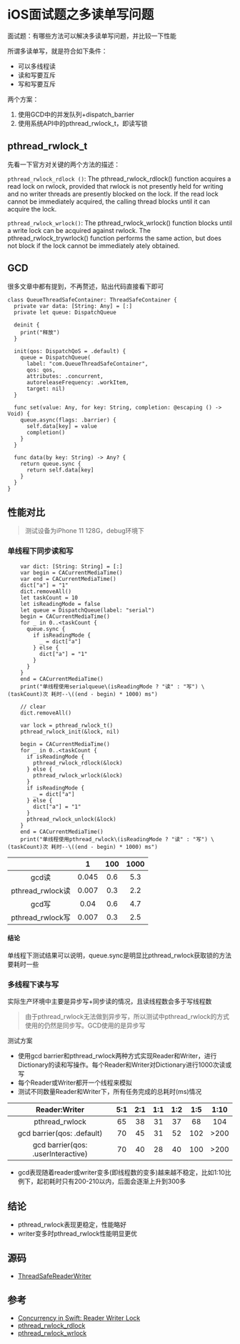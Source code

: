 # iOS面试题之多读单写问题

面试题：有哪些方法可以解决多读单写问题，并比较一下性能

所谓多读单写，就是符合如下条件：

- 可以多线程读
- 读和写要互斥
- 写和写要互斥

两个方案：

1. 使用GCD中的并发队列+dispatch_barrier
2. 使用系统API中的pthread\_rwlock_t，即读写锁

## pthread\_rwlock_t

先看一下官方对关键的两个方法的描述：

`pthread_rwlock_rdlock ()`: The pthread\_rwlock\_rdlock() function acquires a read lock on rwlock, provided that rwlock is not presently held for writing and no writer threads are presently blocked on the lock.  If the read lock cannot be immediately acquired, the calling thread blocks until it can acquire the lock.

`pthread_rwlock_wrlock()`: The pthread\_rwlock\_wrlock() function blocks until a write lock can be acquired against rwlock.  The pthread\_rwlock\_trywrlock() function performs the same action, but does not block if the lock cannot be immediately ately obtained.

## GCD

很多文章中都有提到，不再赘述，贴出代码直接看下即可

```
class QueueThreadSafeContainer: ThreadSafeContainer {
  private var data: [String: Any] = [:]
  private let queue: DispatchQueue
  
  deinit {
    print("释放")
  }
  
  init(qos: DispatchQoS = .default) {
    queue = DispatchQueue(
      label: "com.QueueThreadSafeContainer",
      qos: qos,
      attributes: .concurrent,
      autoreleaseFrequency: .workItem,
      target: nil)
  }

  func set(value: Any, for key: String, completion: @escaping () -> Void) {
    queue.async(flags: .barrier) {
      self.data[key] = value
      completion()
    }
  }

  func data(by key: String) -> Any? {
    return queue.sync {
      return self.data[key]
    }
  }
}
```

## 性能对比

> 测试设备为iPhone 11 128G，debug环境下

### 单线程下同步读和写

```
    var dict: [String: String] = [:]
    var begin = CACurrentMediaTime()
    var end = CACurrentMediaTime()
    dict["a"] = "1"
    dict.removeAll()
    let taskCount = 10
    let isReadingMode = false
    let queue = DispatchQueue(label: "serial")
    begin = CACurrentMediaTime()
    for _ in 0..<taskCount {
      queue.sync {
        if isReadingMode {
          _ = dict["a"]
        } else {
          dict["a"] = "1"
        }
      }
    }
    end = CACurrentMediaTime()
    print("单线程使用serialqueue\(isReadingMode ? "读" : "写") \(taskCount)次 耗时--\((end - begin) * 1000) ms")

    // clear
    dict.removeAll()

    var lock = pthread_rwlock_t()
    pthread_rwlock_init(&lock, nil)

    begin = CACurrentMediaTime()
    for _ in 0..<taskCount {
      if isReadingMode {
        pthread_rwlock_rdlock(&lock)
      } else {
        pthread_rwlock_wrlock(&lock)
      }
      if isReadingMode {
        _ = dict["a"]
      } else {
        dict["a"] = "1"
      }
      pthread_rwlock_unlock(&lock)
    }
    end = CACurrentMediaTime()
    print("单线程使用pthread_rwlock\(isReadingMode ? "读" : "写") \(taskCount)次 耗时--\((end - begin) * 1000) ms")
```

||1|100|1000|
|:-:|:-:|:-:|:-:|
|gcd读|0.045|0.6|5.3|
|pthread\_rwlock读|0.007|0.3|2.2|
|gcd写|0.04|0.6|4.7|
|pthread\_rwlock写|0.007|0.3|2.5|

#### 结论

单线程下测试结果可以说明，queue.sync是明显比pthread\_rwlock获取锁的方法要耗时一些

### 多线程下读与写

实际生产环境中主要是异步写+同步读的情况，且读线程数会多于写线程数

> 由于pthread\_rwlock无法做到异步写，所以测试中pthread\_rwlock的方式使用的仍然是同步写。GCD使用的是异步写

测试方案

- 使用gcd barrier和pthread\_rwlock两种方式实现Reader和Writer，进行Dictionary的读和写操作。每个Reader和Writer对Dictionary进行1000次读或写
- 每个Reader或Writer都开一个线程来模拟
- 测试不同数量Reader和Writer下，所有任务完成的总耗时(ms)情况

|Reader:Writer|5:1|2:1|1:1|1:2|1:5|1:10|
|:-:|:-:|:-:|:-:|:-:|:-:|:-:|
|pthread_rwlock|65|38|31|37|68|104|
|gcd barrier(qos: .default)|70|45|31|52|102|>200|
|gcd barrier(qos: .userInteractive)|70|40|28|40|100|>200|

- gcd表现随着reader或writer变多(即线程数的变多)越来越不稳定，比如1:10比例下，起初耗时只有200-210以内，后面会逐渐上升到300多

## 结论

- pthread_rwlock表现更稳定，性能略好
- writer变多时pthread\_rwlock性能明显更优

## 源码

- [ThreadSafeReaderWriter](https://github.com/songgeb/ThreadSafeReaderWriter)

## 参考
- [Concurrency in Swift: Reader Writer Lock](https://dmytro-anokhin.medium.com/concurrency-in-swift-reader-writer-lock-4f255ae73422)
- [pthread\_rwlock\_rdlock](https://developer.apple.com/library/archive/documentation/System/Conceptual/ManPages_iPhoneOS/man3/pthread_rwlock_rdlock.3.html)
- [pthread\_rwlock\_wrlock](https://developer.apple.com/library/archive/documentation/System/Conceptual/ManPages_iPhoneOS/man3/pthread_rwlock_wrlock.3.html)